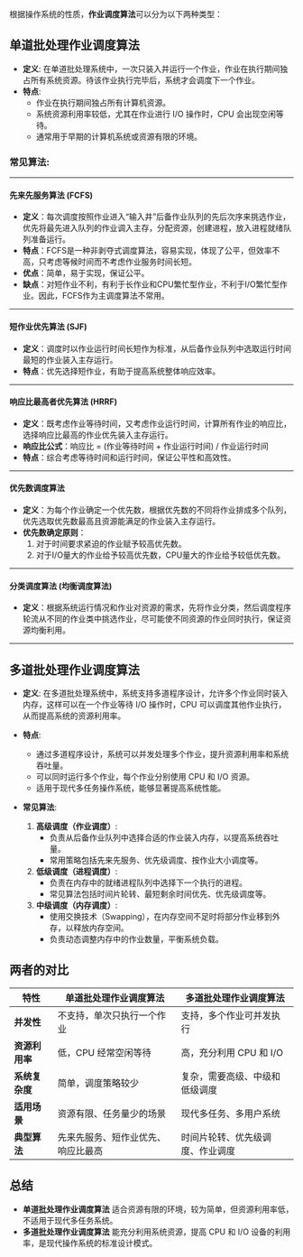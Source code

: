 根据操作系统的性质，**作业调度算法**可以分为以下两种类型：

## 单道批处理作业调度算法
- **定义**: 在单道批处理系统中，一次只装入并运行一个作业，作业在执行期间独占所有系统资源。待该作业执行完毕后，系统才会调度下一个作业。
- **特点**:
    - 作业在执行期间独占所有计算机资源。
    - 系统资源利用率较低，尤其在作业进行 I/O 操作时，CPU 会出现空闲等待。
    - 通常用于早期的计算机系统或资源有限的环境。

### **常见算法**:

---
#### 先来先服务算法 (FCFS)
 
- **定义**：每次调度按照作业进入“输入井”后备作业队列的先后次序来挑选作业，优先将最先进入队列的作业调入主存，分配资源，创建进程，放入进程就绪队列准备运行。
- **特点**：FCFS是一种非剥夺式调度算法，容易实现，体现了公平，但效率不高，只考虑等候时间而不考虑作业服务时间长短。
- **优点**：简单，易于实现，保证公平。
- **缺点**：对短作业不利，有利于长作业和CPU繁忙型作业，不利于I/O繁忙型作业。因此，FCFS作为主调度算法不常用。
---
#### 短作业优先算法 (SJF)
 
- **定义**：调度时以作业运行时间长短作为标准，从后备作业队列中选取运行时间最短的作业装入主存运行。
- **特点**：优先选择短作业，有助于提高系统整体响应效率。
---
#### 响应比最高者优先算法 (HRRF)
 
- **定义**：既考虑作业等待时间，又考虑作业运行时间，计算所有作业的响应比，选择响应比最高的作业优先装入主存运行。
- **响应比公式**：响应比 = (作业等待时间 + 作业运行时间) / 作业运行时间
- **特点**：综合考虑等待时间和运行时间，保证公平性和高效性。
---
#### 优先数调度算法
 
- **定义**：为每个作业确定一个优先数，根据优先数的不同将作业排成多个队列，优先选取优先数最高且资源能满足的作业装入主存运行。
- **优先数确定原则**：
    1. 对于时间要求紧迫的作业赋予较高优先数。
    2. 对于I/O量大的作业给予较高优先数，CPU量大的作业给予较低优先数。
---
#### 分类调度算法 (均衡调度算法)
 
- **定义**：根据系统运行情况和作业对资源的需求，先将作业分类，然后调度程序轮流从不同的作业类中挑选作业，尽可能使不同资源的作业同时执行，保证资源均衡利用。

---
## 多道批处理作业调度算法
- **定义**: 在多道批处理系统中，系统支持多道程序设计，允许多个作业同时装入内存，这样可以在一个作业等待 I/O 操作时，CPU 可以调度其他作业执行，从而提高系统的资源利用率。
- **特点**:
    - 通过多道程序设计，系统可以并发处理多个作业，提升资源利用率和系统吞吐量。
    - 可以同时运行多个作业，每个作业分别使用 CPU 和 I/O 资源。
    - 适用于现代多任务操作系统，能够显著提高系统性能。

- **常见算法**:
  1. **高级调度（作业调度）**:
       - 负责从后备作业队列中选择合适的作业装入内存，以提高系统吞吐量。
       - 常用策略包括先来先服务、优先级调度、按作业大小调度等。
  2. **低级调度（进程调度）**:
       - 负责在内存中的就绪进程队列中选择下一个执行的进程。
       - 常见算法包括时间片轮转、最短剩余时间优先、优先级调度等。
  3. **中级调度（内存调度）**:
       - 使用交换技术（Swapping），在内存空间不足时将部分作业移到外存，以释放内存空间。
       - 负责动态调整内存中的作业数量，平衡系统负载。

## **两者的对比**
| 特性                        | 单道批处理作业调度算法          | 多道批处理作业调度算法         |
|-----------------------------|------------------------------|-----------------------------|
| **并发性**                  | 不支持，单次只执行一个作业      | 支持，多个作业可并发执行     |
| **资源利用率**              | 低，CPU 经常空闲等待          | 高，充分利用 CPU 和 I/O     |
| **系统复杂度**              | 简单，调度策略较少            | 复杂，需要高级、中级和低级调度 |
| **适用场景**                | 资源有限、任务量少的场景       | 现代多任务、多用户系统       |
| **典型算法**                | 先来先服务、短作业优先、响应比最高 | 时间片轮转、优先级调度、作业调度 |

## **总结**
- **单道批处理作业调度算法** 适合资源有限的环境，较为简单，但资源利用率低，不适用于现代多任务系统。
- **多道批处理作业调度算法** 能充分利用系统资源，提高 CPU 和 I/O 设备的利用率，是现代操作系统的标准设计模式。

